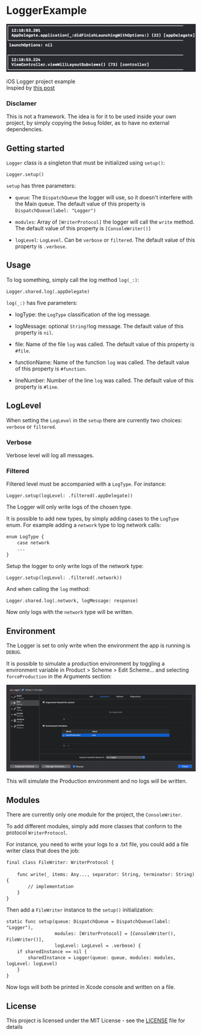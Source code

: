 # LoggerExample

![Print example](Images/TerminalOutput.png)

iOS Logger project example   
Inspied by [this post](https://medium.com/the-aesthetic-programmer/swift-console-logger-e25ded4d1748)

### Disclamer
This is not a framework. The idea is for it to be used inside your own project, by simply copying the `Debug` folder, as to have no external dependencies.

## Getting started

`Logger` class is a singleton that must be initialized using `setup()`:

```
Logger.setup()
```

`setup` has three parameters:

* `queue`: The `DispatchQueue` the logger will use, so it doesn't interfere with the Main queue. The default value of this property is `DispatchQueue(label: "Logger")`

* `modules`: Array of `[WriterProtocol]` the logger will call the `write` method. The default value of this property is `[ConsoleWriter()]`

* `logLevel`: `LogLevel`. Can be `verbose` or `filtered`. The default value of this property is `.verbose`.

## Usage

To log something, simply call the log method `log(_:)`:

```
Logger.shared.log(.appDelegate)
```

`log(_:)` has five parameters:

* logType: the `LogType` classification of the log message.

* logMessage: optional `String?`log message. The default value of this property is `nil`.

* file: Name of the file `log` was called. The default value of this property is `#file`.

* functionName: Name of the function `log` was called. The default value of this property is `#function`.

* lineNumber: Number of the line `log` was called. The default value of this property is `#line`.

## LogLevel

When setting the `LogLevel` in the `setup` there are currently two choices: `verbose` or `filtered`.

### Verbose

Verbose level will log all messages.

### Filtered

Filtered level must be accompanied with a `LogType`. For instance:

```
Logger.setup(logLevel: .filtered(.appDelegate))
```

The Logger will only write logs of the chosen type.

It is possible to add new types, by simply adding cases to the `LogType` enum. For example adding a `network` type to log network calls:

```
enum LogType {
	case network
	...
}
```

Setup the logger to only write logs of the network type:

```
Logger.setup(logLevel: .filtered(.network))
```

And when calling the `log` method:

```
Logger.shared.log(.network, logMessage: response)
```

Now only logs with the `network` type will be written.

## Environment

The Logger is set to only write when the environment the app is running is `DEBUG`.

It is possible to simulate a production environment by toggling a environment variable in Product > Scheme > Edit Scheme... and selecting `forceProduction` in the Arguments section:

![Environment Variables](Images/EnvironmentValues.png)

This will simulate the Production environment and no logs will be written.

## Modules

There are currently only one module for the project, the `ConsoleWriter`.

To add different modules, simply add more classes that conform to the protocol `WriterProtocol`.

For instance, you need to write your logs to a .txt file, you could add a file writer class that does the job:

```
final class FileWriter: WriterProtocol {

    func write(_ items: Any..., separator: String, terminator: String) {
        // implementation
    }
}
```

Then add a `FileWriter` instance to the `setup()` initialization:

```
static func setup(queue: DispatchQueue = DispatchQueue(label: "Logger"),
                  modules: [WriterProtocol] = [ConsoleWriter(), FileWriter()],
                  logLevel: LogLevel = .verbose) {
    if sharedInstance == nil {
        sharedInstance = Logger(queue: queue, modules: modules, logLevel: logLevel)
    }
}
```

Now logs will both be printed in Xcode console and written on a file.

## License

This project is licensed under the MIT License - see the [LICENSE](LICENSE) file for details